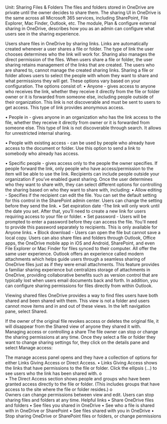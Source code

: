 Unit: Sharing Files & Folders
The files and folders stored in OneDrive are private until the owner decides to share them. The sharing UI in OneDrive is the same across all Microsoft 365 services, including SharePoint, File Explorer, Mac Finder, Outlook, etc. The module, Plan & configure external sharing in OneDrive, describes how you as an admin can configure what users see in the sharing experience. 
 
Users share files in OneDrive by sharing links. Links are automatically created whenever a user shares a file or folder. The type of link the user chooses determines who the link will work for. Sharing also manages the direct permission of the files. When users share a file or folder, the user sharing retains management of the links that are created. The users who are shared to, cannot manage the created sharing links.
Sharing a file or folder allows users to select the people with whom they want to share and what permissions they will get. These options vary based on your configuration. 
The options consist of:
•	Anyone - gives access to anyone who receives the link, whether they receive it directly from the file or folder owner or it is forwarded from someone else, including people outside of their organization. This link is not discoverable and must be sent to users to get access. This type of link provides anonymous access.

•	People in <Your Organization> - gives anyone in an organization who has the link access to the file, whether they receive it directly from owner or it is forwarded from someone else. This type of link is not discoverable through search. It allows for unrestricted internal sharing. 

•	People with existing access - can be used by people who already have access to the document or folder. Use this option to send a link to somebody who already has access. 

•	Specific people - gives access only to the people the owner specifies.  If people forward the link, only people who have access/permission to the item will be able to use the link. Recipients can include people outside your organization if you’ve enabled guest sharing. 
Once the user determines who they want to share with, they can select different options for controlling the sharing based on who they want to share with, including:
•	Allow editing - Specifies if the recipient can edit the file. You can set the default setting for this control in the SharePoint admin center. Users can change the setting before they send the link.
•	Set expiration date -The link will only work until the date you set. After that, you’ll need to create a new link for users requiring access to your file or folder.
•	Set password - Users will be prompted to enter a password before they can access the file. You'll need to provide this password separately to recipients. This is only available for Anyone links. 
•	Block download - Users can open the file but cannot save a local copy.
Users can also share files and folders through Outlook, Office apps, the OneDrive mobile app in iOS and Android, SharePoint, and even File Explorer or Mac Finder for files synced to their computer. All offer the same user experience.
Outlook offers an experience called modern attachments which helps guide users through a seamless sharing of OneDrive files just as if they were email attachments. This feature provides a familiar sharing experience but centralizes storage of attachments in OneDrive, providing collaborative benefits such as version control that are typically lost when users email documents back and forth. In addition, you can configure sharing permissions for files directly from within Outlook. 
 
Viewing shared files
OneDrive provides a way to find files users have both shared and been shared with them. This view is not a folder and users cannot move items and in and out of these views. In the left navigation pane, select Shared. 

 
If the owner of the original file revokes access or deletes the original file, it will disappear from the Shared view of anyone they shared it with.
Managing access or controlling a share
The file owner can stop or change the sharing permissions at any time.
Once they select a file or folder they want to change sharing settings for, they click on the details pane and select Manage access:
 
The manage access panel opens and they have a collection of options for either Links Giving Access or Direct Access.
•	Links Giving Access shows the links that have permissions to the file or folder. Click the ellipsis (…) to see users who the link has been shared with.
o	 
•	The Direct Access section shows people and groups who have been granted access directly to the file or folder. (This includes groups that have access to the site where the file or folder resides.)
o	 
Owners can change permissions between view and edit. 
Users can stop sharing files and folders at any time.
Helpful links
•	Share OneDrive files and folders
•	See files you shared in OneDrive
•	See who a file is shared with in OneDrive or SharePoint
•	See files shared with you in OneDrive
•	Stop sharing OneDrive or SharePoint files or folders, or change permissions
